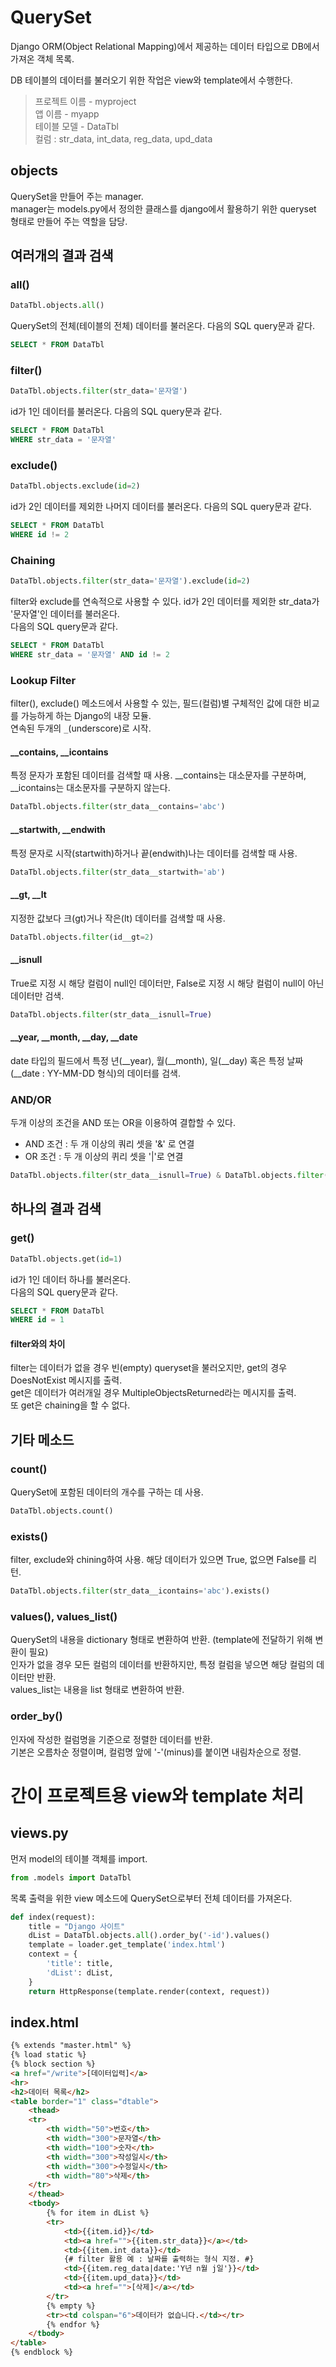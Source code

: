 # QuerySet
Django ORM(Object Relational Mapping)에서 제공하는 데이터 타입으로 DB에서 가져온 객체 목록.

DB 테이블의 데이터를 불러오기 위한 작업은 view와 template에서 수행한다.
> 프로젝트 이름 - myproject<br>
앱 이름 - myapp<br>
테이블 모델 - DataTbl<br>
컬럼 : str_data, int_data, reg_data, upd_data

## objects
QuerySet을 만들어 주는 manager.<br>
manager는 models.py에서 정의한 클래스를 django에서 활용하기 위한 queryset 형태로 만들어 주는 역할을 담당.

## 여러개의 결과 검색
### all()
```python
DataTbl.objects.all()
```
QuerySet의 전체(테이블의 전체) 데이터를 불러온다. 다음의 SQL query문과 같다.
```sql
SELECT * FROM DataTbl
```

### filter()
```python
DataTbl.objects.filter(str_data='문자열')
```
id가 1인 데이터를 불러온다. 다음의 SQL query문과 같다.
```sql
SELECT * FROM DataTbl
WHERE str_data = '문자열'
```

### exclude()
```python
DataTbl.objects.exclude(id=2)
```
id가 2인 데이터를 제외한 나머지 데이터를 불러온다. 다음의 SQL query문과 같다.
```sql
SELECT * FROM DataTbl
WHERE id != 2
```

### Chaining
```python
DataTbl.objects.filter(str_data='문자열').exclude(id=2)
```
filter와 exclude를 연속적으로 사용할 수 있다. id가 2인 데이터를 제외한 str_data가 '문자열'인 데이터를 불러온다.<br>다음의 SQL query문과 같다.
```sql
SELECT * FROM DataTbl
WHERE str_data = '문자열' AND id != 2
```

### Lookup Filter
filter(), exclude() 메소드에서 사용할 수 있는, 필드(컬럼)별 구체적인 값에 대한 비교를 가능하게 하는 Django의 내장 모듈.<br>
연속된 두개의 ```_```(underscore)로 시작.

#### __contains, __icontains
특정 문자가 포함된 데이터를 검색할 때 사용. __contains는 대소문자를 구분하며, __icontains는 대소문자를 구분하지 않는다.
```python
DataTbl.objects.filter(str_data__contains='abc')
```

#### __startwith, __endwith
특정 문자로 시작(startwith)하거나 끝(endwith)나는 데이터를 검색할 때 사용.
```python
DataTbl.objects.filter(str_data__startwith='ab')
```

#### __gt, __lt
지정한 값보다 크(gt)거나 작은(lt) 데이터를 검색할 때 사용.
```python
DataTbl.objects.filter(id__gt=2)
```

#### __isnull
True로 지정 시 해당 컬럼이 null인 데이터만, False로 지정 시 해당 컬럼이 null이 아닌 데이터만 검색.
```python
DataTbl.objects.filter(str_data__isnull=True)
```

#### __year, __month, __day, __date
date 타입의 필드에서 특정 년(__year), 월(__month), 일(__day) 혹은 특정 날짜(__date : YY-MM-DD 형식)의 데이터를 검색.

### AND/OR
두개 이상의 조건을 AND 또는 OR을 이용하여 결합할 수 있다.
* AND 조건 : 두 개 이상의 쿼리 셋을 '&' 로 연결
* OR 조건 : 두 개 이상의 퀴리 셋을 '|'로 연결
```python
DataTbl.objects.filter(str_data__isnull=True) & DataTbl.objects.filter(str_data__icontains='abc')
```

## 하나의 결과 검색
### get()
```python
DataTbl.objects.get(id=1)
```
id가 1인 데이터 하나를 불러온다.<br>다음의 SQL query문과 같다.
```sql
SELECT * FROM DataTbl
WHERE id = 1
```

#### filter와의 차이
filter는 데이터가 없을 경우 빈(empty) queryset을 불러오지만, get의 경우 DoesNotExist 메시지를 출력.<br>
get은 데이터가 여러개일 경우 MultipleObjectsReturned라는 메시지를 출력.<br>
또 get은 chaining을 할 수 없다.

## 기타 메소드
### count()
QuerySet에 포함된 데이터의 개수를 구하는 데 사용.
```python
DataTbl.objects.count()
```

### exists()
filter, exclude와 chining하여 사용. 해당 데이터가 있으면 True, 없으면 False를 리턴.
```python
DataTbl.objects.filter(str_data__icontains='abc').exists()
```

### values(), values_list()
QuerySet의 내용을 dictionary 형태로 변환하여 반환. (template에 전달하기 위해 변환이 필요)<br>
인자가 없을 경우 모든 컬럼의 데이터를 반환하지만, 특정 컬럼을 넣으면 해당 컬럼의 데이터만 반환.<br>
values_list는 내용을 list 형태로 변환하여 반환.

### order_by()
인자에 작성한 컬럼명을 기준으로 정렬한 데이터를 반환.<br>
기본은 오름차순 정렬이며, 컬럼명 앞에 '-'(minus)를 붙이면 내림차순으로 정렬.


# 간이 프로젝트용 view와 template 처리
## views.py
먼저 model의 테이블 객체를 import.
```python
from .models import DataTbl
```

목록 출력을 위한 view 메소드에 QuerySet으로부터 전체 데이터를 가져온다.
```python
def index(request):
    title = "Django 사이트"
    dList = DataTbl.objects.all().order_by('-id').values()
    template = loader.get_template('index.html')
    context = {
        'title': title,
        'dList': dList,
    }
    return HttpResponse(template.render(context, request))
```

## index.html
```html
{% extends "master.html" %}
{% load static %}
{% block section %}
<a href="/write">[데이터입력]</a>
<hr>
<h2>데이터 목록</h2>
<table border="1" class="dtable">
    <thead>
    <tr>
        <th width="50">번호</th>
        <th width="300">문자열</th>
        <th width="100">숫자</th>
        <th width="300">작성일시</th>
        <th width="300">수정일시</th>
        <th width="80">삭제</th>
    </tr>
    </thead>
    <tbody>
        {% for item in dList %}
        <tr>
            <td>{{item.id}}</td>
            <td><a href="">{{item.str_data}}</a></td>
            <td>{{item.int_data}}</td>
            {# filter 활용 예 : 날짜를 출력하는 형식 지정. #}
            <td>{{item.reg_data|date:'Y년 n월 j일'}}</td>
            <td>{{item.upd_data}}</td>
            <td><a href="">[삭제]</a></td>
        </tr>
        {% empty %}
        <tr><td colspan="6">데이터가 없습니다.</td></tr>
        {% endfor %}
    </tbody>
</table>
{% endblock %}
```
